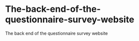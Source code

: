 # The-back-end-of-the-questionnaire-survey-website
The back end of the questionnaire survey website

